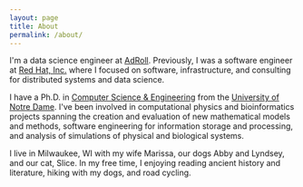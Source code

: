 ```yaml
---
layout: page
title: About
permalink: /about/
---
```

I'm a data science engineer at [AdRoll](http://www.adroll.com/). Previously, I was a software engineer at [Red Hat, Inc.](http://www.redhat.com/) where I focused on software, infrastructure, and consulting for distributed systems and data science.

I have a Ph.D. in [Computer Science & Engineering](http://cse.nd.edu/) from the [University of Notre Dame](http://www.nd.edu). I've been involved in computational physics and bioinformatics projects spanning the creation and evaluation of new mathematical models and methods, software engineering for information storage and processing, and analysis of simulations of physical and biological systems.

I live in Milwaukee, WI with my wife Marissa, our dogs Abby and Lyndsey, and our cat, Slice. In my free time, I enjoying reading ancient history and literature, hiking with my dogs, and road cycling.
